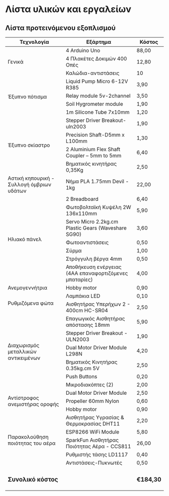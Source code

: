 <h1>Λίστα υλικών και εργαλείων</h1>
<h2>Λίστα προτεινόμενου εξοπλισμού</h2>
<table>
    <thead>
        <tr>
            <th>Τεχνολογία</th>
            <th>Εξάρτημα</th>
            <th>Κόστος</th>
        </tr>
    </thead>
    <tbody>
        <tr>
            <td rowspan=3>Γενικά</td>
            <td>4 Arduino Uno</td>
            <td>88,00</td>
        </tr>
	<tr>
            <td>4 Πλακέτες Δοκιμών 400 Οπές</td>
            <td>12,80</td>
        </tr>
	<tr>
            <td>Καλώδια-αντιστάσεις</td>
            <td>10</td>
        </tr>
        <tr>
            <td rowspan=4>Έξυπνο πότισμα</td>
            <td>Liquid Pump Micro 6-12V R385</td>
            <td>3,90</td>        </tr>
        <tr>
            <td>Relay module 5v-2channel</td>
            <td>3,50</td>
        </tr>
        <tr>
            <td>Soil Hygrometer module</td>
            <td>1,90</td>
        </tr>
        <tr>
            <td>1m Silicone Tube 7x10mm</td>
            <td>1,20</td>
        </tr>
	<tr>
		<td rowspan="4">Έξυπνο σκίαστρο</td>
		<td>Stepper Driver Breakout-uln2003</td>
		<td>1,90</td>
	</tr>
		<tr>
			<td>Precision Shaft-D5mm x L100mm</td>
			<td>1,30</td>
		</tr>
		<tr>
			<td>2 Aluminium Flex Shaft Coupler – 5mm to 5mm</td>
			<td>6,40</td>
		</tr>
		<tr>
			<td>Βηματικός κινητήρας 0,35Kg</td>
			<td>2,50</td>
		</tr>
		<tr>
			<td>Αστική κηπουρική - Συλλογή όμβριων υδάτων</td>
			<td>Νήμα PLA 1.75mm Devil - 1kg</td>
			<td>22,00</td>
		</tr>
		<tr>
			<td rowspan="7">Ηλιακό πάνελ</td>
			<td>2 Breadboard</td>
			<td>6,40</td>
		</tr>
		<tr>
			<td>Φωτοβολταϊκή Κυψέλη 2W 136x110mm</td>
			<td>5,90</td>
		</tr>
		<tr>
			<td>Servo Micro 2.2kg.cm Plastic Gears (Waveshare SG90)</td>
			<td>3,60</td>
		</tr>
		<tr>
			<td>Φωτοαντιστάσεις</td>
			<td>0,50</td>
		</tr>
		<tr>
			<td>Σύρμα</td>
			<td>1,00</td>
		</tr>
		<tr>
			<td>Στρόγγυλη βέργα 4mm</td>
			<td>0,50</td>
		</tr>
		<tr>
			<td>Αποθήκευση ενέργειας (4ΑΑ επαναφορτιζόμενες μπαταρίες)</td>
			<td>4,00</td>
		</tr>
		<tr>
			<td>Ανεμογεννήτρια</td>
			<td>Hobby motor</td>
			<td>0,90</td>
		</tr>
		<tr>
			<td rowspan="2">Ρυθμιζόμενα φώτα</td>
			<td>Λαμπάκια LED</td>
			<td>0,10</td>
		</tr>
		<tr>
			<td>Αισθητήρας Υπερήχων 2 - 400cm HC-SR04</td>
			<td>2,50</td>
		</tr>
		<tr>
			<td rowspan="6">Διαχωρισμός μεταλλικών αντικειμένων</td>
			<td>Επαγωγικός Αισθητήρας απόστασης 18mm</td>
			<td>5,90</td>
		</tr>
		<tr>
			<td>Stepper Driver Breakout - ULN2003</td>
			<td>1,90</td>
		</tr>
		<tr>
			<td>Dual Motor Driver Module L298N</td>
			<td>4,20</td>
		</tr>
		<tr>
			<td>Βηματικός Κινητήρας 0.35kg.cm 5V</td>
			<td>2,50</td>
		</tr>
		<tr>
			<td>Push Buttons</td>
			<td>0,20</td>
		</tr>
		<tr>
			<td>Μικροδιακόπτες (2)</td>
			<td>2,00</td>
		</tr>
		<tr>
			<td rowspan="3">Αντίστροφος ανεμιστήρας οροφής</td>
			<td>Dual Motor Driver Module</td>
			<td>2,50</td>
		</tr>
		<tr>
			<td>Propeller 60mm Nylon</td>
			<td>0,60</td>
		</tr>
		<tr>
			<td>Hobby motor</td>
			<td>0,90</td>
		</tr>
		<tr>
			<td rowspan="5">Παρακολούθηση ποιότητας του αέρα</td>
			<td>Αισθητήρας Υγρασίας & Θερμοκρασίας DHT11</td>
			<td>2,20</td>
		</tr>
		<tr>
			<td>ESP8266 WiFi Module</td>
			<td>5,80</td>
		</tr>
		<tr>
			<td>SparkFun Αισθητήρας Ποιότητας Αέρα - CCS811</td>
			<td>26,00</td>
		</tr>
		<tr>
			<td>Ρυθμιστής τάσης LD1117</td>
			<td>0,40</td>
		</tr>
		<tr>
			<td>Αντιστάσεις-Πυκνωτές</td>
			<td>0,50</td>
		</tr>
		<tr>
			<td colspan="2"><h3>Συνολικό κόστος</h3></td>
			<td><h3>€184,30</h3></td>
		</tr>    
    </tbody>
</table>
